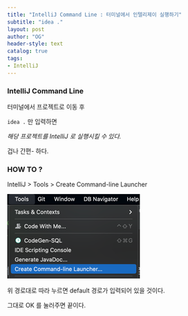 ```yaml
---
title: "IntelliJ Command Line : 터미널에서 인텔리제이 실행하기"
subtitle: "idea ."
layout: post
author: "OG"
header-style: text
catalog: true
tags:
- IntelliJ
---
```


### IntelliJ Command Line

터미널에서 프로젝트로 이동 후

`idea .` 만 입력하면 

*해당 프로젝트를 IntelliJ 로 실행시킬 수 있다.*

겁나 간편- 하다.



### HOW TO ?

IntelliJ > Tools > Create Command-line Launcher

![](../../img/img.png)


위 경로대로 따라 누르면 default 경로가 입력되어 있을 것이다.

그대로 OK 를 눌러주면 끝이다.



